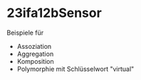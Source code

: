 # 23ifa12bSensor

Beispiele für
* Assoziation
* Aggregation
* Komposition
* Polymorphie mit Schlüsselwort "virtual"
